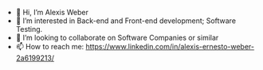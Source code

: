 - 👋 Hi, I’m Alexis Weber
- 👀 I’m interested in Back-end and Front-end development; Software Testing.
- 💞️ I’m looking to collaborate on Software Companies or similar
- 📫 How to reach me: https://www.linkedin.com/in/alexis-ernesto-weber-2a6199213/

<!---
alexiseweber/alexiseweber is a ✨ special ✨ repository because its `README.md` (this file) appears on your GitHub profile.
You can click the Preview link to take a look at your changes.
--->
